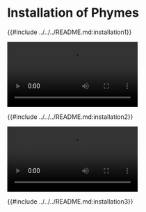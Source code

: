 # Installation of Phymes

{{#include ../../../README.md:installation1}}

<video controls>
  <source src="../assets/2025-07-05_phymes-app_ui_1080p.mp4" type="video/mp4">
</video>

{{#include ../../../README.md:installation2}}

<video controls>
  <source src="../assets/2025-07-05_phymes-app_server_1080p.mp4" type="video/mp4">
</video>

{{#include ../../../README.md:installation3}}